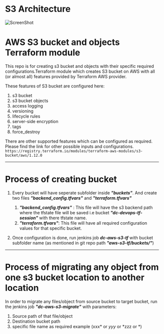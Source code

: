 # S3 Architecture 

![ScreenShot](https://github.build.ge.com/digital-connect-devops/aws-s3-tf/blob/master/image/s3_architecture.PNG)


# AWS S3 bucket and objects Terraform module

This repo is for creating s3 bucket and objects with their specific required configurations.Terraform module which creates S3 bucket on AWS with all (or almost all) features provided by Terraform AWS provider. 

These features of S3 bucket are configured here: 

1. s3 bucket  
2. s3 bucket objects 
3. access logging 
4. versioning 
5. lifecycle rules 
6. server-side encryption 
7. tags 
8. force_destroy 

There are other supported features which can be configured as required. Please find the link for other possible inputs and configurations. 
`https://registry.terraform.io/modules/terraform-aws-modules/s3-bucket/aws/1.12.0` 

---

# Process of creating bucket

1. Every bucket will have seperate subfolder inside ***"buckets"***. And create two files ***"backend_config.tfvars"*** and ***"terraform.tfvars"*** 
	1. ***"backend_config.tfvars"*** : This file will have the s3 backend path where the tfstate file will be saved i.e bucket ***"dc-devops-tf-session"*** with there tfstate name. 
	2. ***"terraform.tfvars"***: This file will have all required configuration values for that specific bucket.

2. Once configuration is done, run jenkins job ***dc-aws-s3-tf*** with bucket subfolder name (as mentioned in git repo path ***"aws-s3-tf/buckets/<subfolder name>"***)

---
# Process of migrating any object from one s3 bucket location to another location

In order to migrate any files/object from source bucket to target bucket, run the jenkins job ***"dc-aws-s3-migrate"*** with parameters: 
1. Source path of that file/object 
2. Destination bucket path 
3. specific file name as required example (xxx* or *yyy* or *zzz or *)






